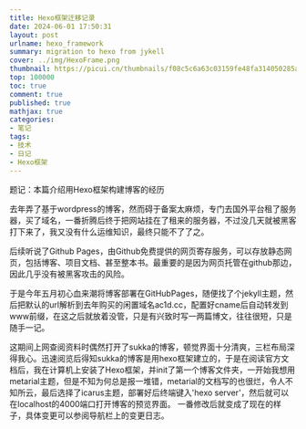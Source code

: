 ```yaml
---
title: Hexo框架迁移记录
date: 2024-06-01 17:50:31
layout: post
urlname: hexo_framework
summary: migration to hexo from jykell
cover: ../img/HexoFrame.png
thumbnail: https://picui.cn/thumbnails/f08c5c6a63c03159fe48fa314050285a.png
top: 100000
toc: true
comment: true
published: true
mathjax: true
categories:
- 笔记
tags:
- 技术
- 日记
- Hexo框架
---
```

题记：本篇介绍用Hexo框架构建博客的经历
<!--more-->
去年弄了基于wordpress的博客，然而碍于备案太麻烦，专门去国外平台租了服务器，买了域名，一番折腾后终于把网站挂在了租来的服务器，不过没几天就被黑客打下来了，我又没有什么运维知识，最终只能不了了之。

后续听说了Github Pages，由Github免费提供的网页寄存服务，可以存放静态网页，包括博客、项目文档、甚至整本书。最重要的是因为网页托管在github那边，因此几乎没有被黑客攻击的风险。

于是今年五月初心血来潮将博客部署在GitHubPages，随便找了个jekyll主题，然后把默认的url解析到去年购买的闲置域名ac1d.cc，配置好cname后自动转发到www前缀，在这之后就放着没管，只是有兴致时写一两篇博文，往往很短，只是随手一记。

这期间上网查阅资料时偶然打开了sukka的博客，顿觉界面十分清爽，三栏布局深得我心。迅速阅览后得知sukka的博客是用hexo框架建立的，于是在阅读官方文档后，我在计算机上安装了Hexo框架，并init了第一个博客文件夹，一开始我想用metarial主题，但是不知为何总是报一堆错，metarial的文档写的也很烂，令人不知所云，最后选择了icarus主题，部署好后终端键入'hexo server'，然后就可以在localhost的4000端口打开博客的预览界面。
一番修改后就变成了现在的样子，具体变更可以参阅导航栏上的变更日志。

<div>
    <section id="comments" class="comments">
      <style>
        .utterances{max-width: 100%;}
      </style>
        <script src="https://utteranc.es/client.js"
                repo="PaRr0tBoY/parr0tboy.github.io"
                issue-term="title"
                theme="transparent_dark"
                crossorigin="anonymous"
                async>
        </script>
  </section>
</div>